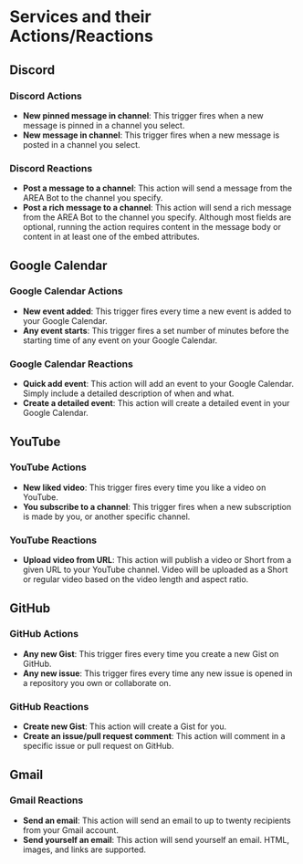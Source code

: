# Services and their Actions/Reactions

## Discord

### Discord Actions

- **New pinned message in channel**: This trigger fires when a new message is pinned in a channel you select.
- **New message in channel**: This trigger fires when a new message is posted in a channel you select.

### Discord Reactions

- **Post a message to a channel**: This action will send a message from the AREA Bot to the channel you specify.
- **Post a rich message to a channel**: This action will send a rich message from the AREA Bot to the channel you specify. Although most fields are optional, running the action requires content in the message body or content in at least one of the embed attributes.

## Google Calendar

### Google Calendar Actions

- **New event added**: This trigger fires every time a new event is added to your Google Calendar.
- **Any event starts**: This trigger fires a set number of minutes before the starting time of any event on your Google Calendar.

### Google Calendar Reactions

- **Quick add event**: This action will add an event to your Google Calendar. Simply include a detailed description of when and what.
- **Create a detailed event**: This action will create a detailed event in your Google Calendar.

## YouTube

### YouTube Actions

- **New liked video**: This trigger fires every time you like a video on YouTube.
- **You subscribe to a channel**: This trigger fires when a new subscription is made by you, or another specific channel.

### YouTube Reactions

- **Upload video from URL**: This action will publish a video or Short from a given URL to your YouTube channel. Video will be uploaded as a Short or regular video based on the video length and aspect ratio.

## GitHub

### GitHub Actions

- **Any new Gist**: This trigger fires every time you create a new Gist on GitHub.
- **Any new issue**: This trigger fires every time any new issue is opened in a repository you own or collaborate on.

### GitHub Reactions

- **Create new Gist**: This action will create a Gist for you.
- **Create an issue/pull request comment**: This action will comment in a specific issue or pull request on GitHub.

## Gmail

### Gmail Reactions

- **Send an email**: This action will send an email to up to twenty recipients from your Gmail account.
- **Send yourself an email**: This action will send yourself an email. HTML, images, and links are supported.
